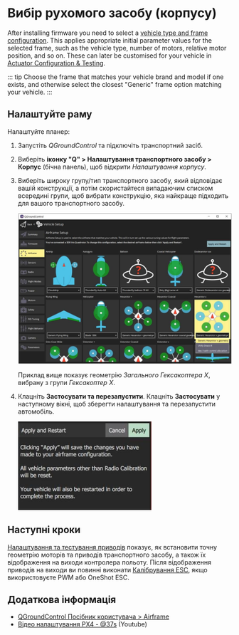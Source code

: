 # Вибір рухомого засобу (корпусу)

After installing firmware you need to select a [vehicle type and frame configuration](../airframes/airframe_reference.md). This applies appropriate initial parameter values for the selected frame, such as the vehicle type, number of motors, relative motor position, and so on. These can later be customised for your vehicle in [Actuator Configuration & Testing](../config/actuators.md).

::: tip
Choose the frame that matches your vehicle brand and model if one exists, and otherwise select the closest "Generic" frame option matching your vehicle.
:::

## Налаштуйте раму

Налаштуйте планер:

1. Запустіть _QGroundControl_ та підключіть транспортний засіб.
1. Виберіть **іконку "Q" >  Налаштування транспортного засобу >  Корпус** (бічна панель), щоб відкрити _Налаштування корпусу_.
1. Виберіть широку групу/тип транспортного засобу, який відповідає вашій конструкції, а потім скористайтеся випадаючим списком всередині групи, щоб вибрати конструкцію, яка найкраще підходить для вашого транспортного засобу.

   ![Вибір загального рамного кадру гексакоптера X в QGroundControl](../../assets/qgc/setup/airframe/airframe_px4.jpg)

   Приклад вище показує геометрію _Загального Гексакоптера X_, вибрану з групи _Гексакоптер X_.

1. Клацніть **Застосувати та перезапустити**. Клацніть **Застосувати** у наступному вікні, щоб зберегти налаштування та перезапустити автомобіль.

   <img src="../../assets/qgc/setup/airframe/airframe_px4_apply_prompt.jpg" width="300px" title="Застосувати запит на вибір корпусу повітряного судна" />

## Наступні кроки

[Налаштування та тестування приводів](../config/actuators.md) показує, як встановити точну геометрію моторів та приводів транспортного засобу, а також їх відображення на виходи контролера польоту. Після відображення приводів на виходи ви повинні виконати [Калібрування ESC](../advanced_config/esc_calibration.md), якщо використовуєте PWM або OneShot ESC.

## Додаткова інформація

- [QGroundControl Посібник користувача > Airframe](https://docs.qgroundcontrol.com/master/en/qgc-user-guide/setup_view/airframe.html)
- [Відео налаштування PX4 - @37s](https://youtu.be/91VGmdSlbo4?t=35s) (Youtube)
